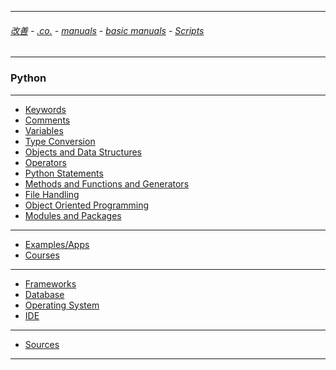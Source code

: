 
---

###### [改善](https://github.com/ttltrk/0C/blob/master/README.MD) - [.co.](https://github.com/ttltrk/PRG/blob/master/CODING.MD) - [manuals](https://github.com/ttltrk/PRG/blob/master/MAN.MD) - [basic manuals](https://github.com/ttltrk/PRG/blob/master/MANUALS.MD) - [Scripts](https://github.com/ttltrk/PRG/blob/master/PY/DOC/SC/SC.MD)

---

### Python

---

* [Keywords](https://github.com/ttltrk/PRG/blob/master/PY/DOC/OPYM/KEYW/KEY_IDE.MD)
* [Comments]()
* [Variables]()
* [Type Conversion]()
* [Objects and Data Structures](https://github.com/ttltrk/PRG/blob/master/PY/DOC/OPYM/01_OBJ_DS/OBJ_DS.MD)
* [Operators](https://github.com/ttltrk/PRG/blob/master/PY/DOC/OPYM/02_COM_OP/CO.MD)</a>
* [Python Statements](https://github.com/ttltrk/PRG/blob/master/PY/DOC/OPYM/03_PY_ST/PY_ST.MD)
* [Methods and Functions and Generators](https://github.com/ttltrk/PRG/blob/master/PY/DOC/OPYM/04_MET_FUN/MET_FUN.MD)
* [File Handling]()
* [Object Oriented Programming](https://github.com/ttltrk/PRG/blob/master/PY/DOC/OPYM/05_OOP/OOP.MD)
* [Modules and Packages](https://github.com/ttltrk/PRG/blob/master/PY/DOC/OPYM/07_MOD_PACK/MOD_PACK/MOD_PACK.MD)

---

* [Examples/Apps](https://github.com/ttltrk/PRG/blob/master/PY/DOC/OPYM/999_EXAMPLES/EXAM.MD)
* [Courses](https://github.com/ttltrk/PRG/blob/master/PY/DOC/OPYM/13/COURSES.MD)

---

* [Frameworks](https://github.com/ttltrk/PRG/blob/master/PY/DOC/OPYM/08/FRAME.MD)
* [Database](https://github.com/ttltrk/PRG/blob/master/PY/DOC/OPYM/09/DB.MD)
* [Operating System](https://github.com/ttltrk/PRG/blob/master/PY/DOC/OPYM/12/OS.MD)
* [IDE](https://github.com/ttltrk/PRG/blob/master/PY/DOC/OPYM/10/IDE.MD)

---

* [Sources](https://github.com/ttltrk/PRG/blob/master/PY/DOC/OPYM/11/SRC.MD)

---  
  

   





